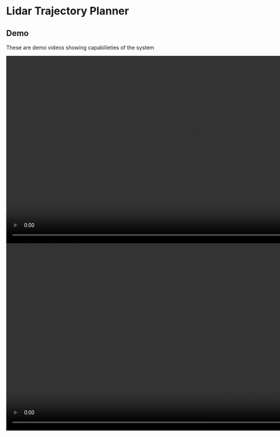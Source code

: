 # Lidar Trajectory Planner


## Demo

These are demo videos showing capabilieties of the system

<video src="videos/lidar_trajectory_awsim.webm" width="1000" controls>
    Your browser does not support the video tag.
</video>

<video src="videos/lidar_trajectory_rviz.webm" width="1000" controls>
    Your browser does not support the video tag.
</video>